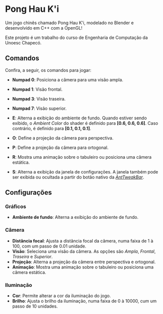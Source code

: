 # Pong Hau K'i

Um jogo chinês chamado Pong Hau K'i, modelado no Blender e desenvolvido em C++ com a OpenGL!

Este projeto é um trabalho do curso de Engenharia de Computação da Unoesc Chapecó.

## Comandos

Confira, a seguir, os comandos para jogar:

* **Numpad 0**: Posiciona a câmera para uma visão ampla.
* **Numpad 1**: Visão frontal.
* **Numpad 3**: Visão traseira.
* **Numpad 7**: Visão superior.

* **E**: Alterna a exibição do ambiente de fundo. Quando estiver sendo exibido, o *Ambient Color* do shader é definido para **\[0.6, 0.6, 0.6\]**. Caso contrário, é definido para **\[0.1, 0.1, 0.1\]**.

* **O**: Define a projeção da câmera para perspectiva.
* **P**: Define a projeção da câmera para ortogonal.

* **R**: Mostra uma animação sobre o tabuleiro ou posiciona uma câmera estática.

* **S**: Alterna a exibição da janela de configurações. A janela também pode ser exibida ou ocultada a partir do botão nativo da *[AntTweakBar](http://anttweakbar.sourceforge.net/doc/)*.

## Configurações

### Gráficos

* **Ambiente de fundo**: Alterna a exibição do ambiente de fundo.

### Câmera

* **Distância focal**: Ajusta a distância focal da câmera, numa faixa de 1 à 100, com um passo de 0.01 unidade.
* **Visão**: Seleciona uma visão da câmera. As opções são *Ampla*, *Frontal*, *Traseira* e *Superior*.
* **Projeção**: Alterna a projeção da câmera entre perspectiva e ortogonal.
* **Animação**: Mostra uma animação sobre o tabuleiro ou posiciona uma câmera estática.

### Iluminação

* **Cor**: Permite alterar a cor da iluminação do jogo.
* **Brilho**: Ajusta o brilho da iluminação, numa faixa de 0 à 10000, cum um passo de 10 unidades.